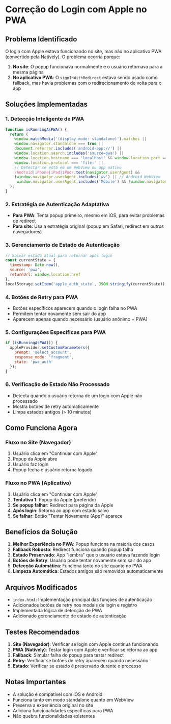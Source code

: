 # Correção do Login com Apple no PWA

## Problema Identificado

O login com Apple estava funcionando no site, mas não no aplicativo PWA (convertido pela Natively). O problema ocorria porque:

1. **No site**: O popup funcionava normalmente e o usuário retornava para a mesma página
2. **No aplicativo PWA**: O `signInWithRedirect` estava sendo usado como fallback, mas havia problemas com o redirecionamento de volta para o app

## Soluções Implementadas

### 1. Detecção Inteligente de PWA

```javascript
function isRunningAsPWA() {
  return (
    window.matchMedia('(display-mode: standalone)').matches ||
    window.navigator.standalone === true ||
    document.referrer.includes('android-app://') ||
    window.location.search.includes('source=pwa') ||
    window.location.hostname === 'localhost' && window.location.port === '' ||
    window.location.protocol === 'file:' ||
    // Detectar se está em um WebView ou app nativo
    /Android|iPhone|iPad|iPod/.test(navigator.userAgent) && 
    (window.navigator.userAgent.includes('wv') || // Android WebView
     window.navigator.userAgent.includes('Mobile') && !window.navigator.userAgent.includes('Safari'))
  );
}
```

### 2. Estratégia de Autenticação Adaptativa

- **Para PWA**: Tenta popup primeiro, mesmo em iOS, para evitar problemas de redirect
- **Para site**: Usa a estratégia original (popup em Safari, redirect em outros navegadores)

### 3. Gerenciamento de Estado de Autenticação

```javascript
// Salvar estado atual para retornar após login
const currentState = {
  timestamp: Date.now(),
  source: 'pwa',
  returnUrl: window.location.href
};
localStorage.setItem('apple_auth_state', JSON.stringify(currentState));
```

### 4. Botões de Retry para PWA

- Botões específicos aparecem quando o login falha no PWA
- Permitem tentar novamente sem sair do app
- Aparecem apenas quando necessário (usuário anônimo + PWA)

### 5. Configurações Específicas para PWA

```javascript
if (isRunningAsPWA()) {
  appleProvider.setCustomParameters({
    prompt: 'select_account',
    response_mode: 'fragment',
    state: 'pwa_auth'
  });
}
```

### 6. Verificação de Estado Não Processado

- Detecta quando o usuário retorna de um login com Apple não processado
- Mostra botões de retry automaticamente
- Limpa estados antigos (> 10 minutos)

## Como Funciona Agora

### Fluxo no Site (Navegador)
1. Usuário clica em "Continuar com Apple"
2. Popup da Apple abre
3. Usuário faz login
4. Popup fecha e usuário retorna logado

### Fluxo no PWA (Aplicativo)
1. Usuário clica em "Continuar com Apple"
2. **Tentativa 1**: Popup da Apple (preferido)
3. **Se popup falhar**: Redirect para página da Apple
4. **Após login**: Retorna ao app com estado salvo
5. **Se falhar**: Botão "Tentar Novamente (App)" aparece

## Benefícios da Solução

1. **Melhor Experiência no PWA**: Popup funciona na maioria dos casos
2. **Fallback Robusto**: Redirect funciona quando popup falha
3. **Estado Preservado**: App "lembra" que o usuário estava fazendo login
4. **Botões de Retry**: Usuário pode tentar novamente sem sair do app
5. **Detecção Automática**: Funciona tanto no site quanto no PWA
6. **Limpeza Automática**: Estados antigos são removidos automaticamente

## Arquivos Modificados

- `index.html`: Implementação principal das funções de autenticação
- Adicionados botões de retry nos modais de login e registro
- Implementada lógica de detecção de PWA
- Adicionado gerenciamento de estado de autenticação

## Testes Recomendados

1. **Site (Navegador)**: Verificar se login com Apple continua funcionando
2. **PWA (Natively)**: Testar login com Apple e verificar se retorna ao app
3. **Fallback**: Simular falha do popup para testar redirect
4. **Retry**: Verificar se botões de retry aparecem quando necessário
5. **Estado**: Verificar se estado é preservado durante o processo

## Notas Importantes

- A solução é compatível com iOS e Android
- Funciona tanto em modo standalone quanto em WebView
- Preserva a experiência original no site
- Adiciona funcionalidades específicas para PWA
- Não quebra funcionalidades existentes
